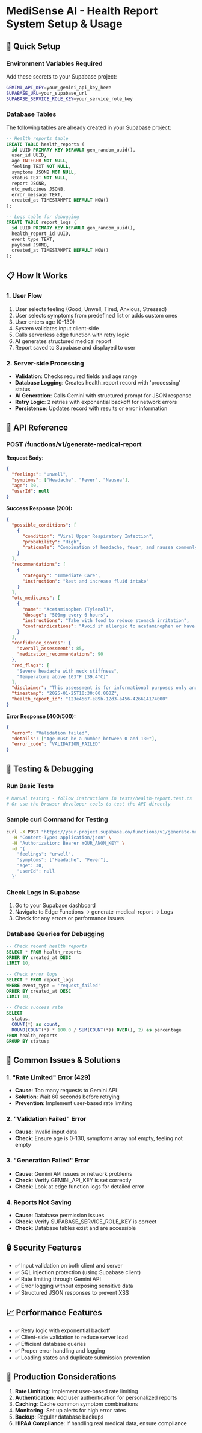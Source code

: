 # MediSense AI - Health Report System Setup & Usage

## 🚀 Quick Setup

### Environment Variables Required

Add these secrets to your Supabase project:

```bash
GEMINI_API_KEY=your_gemini_api_key_here
SUPABASE_URL=your_supabase_url
SUPABASE_SERVICE_ROLE_KEY=your_service_role_key
```

### Database Tables

The following tables are already created in your Supabase project:

```sql
-- Health reports table
CREATE TABLE health_reports (
  id UUID PRIMARY KEY DEFAULT gen_random_uuid(),
  user_id UUID,
  age INTEGER NOT NULL,
  feeling TEXT NOT NULL,
  symptoms JSONB NOT NULL,
  status TEXT NOT NULL,
  report JSONB,
  otc_medicines JSONB,
  error_message TEXT,
  created_at TIMESTAMPTZ DEFAULT NOW()
);

-- Logs table for debugging
CREATE TABLE report_logs (
  id UUID PRIMARY KEY DEFAULT gen_random_uuid(),
  health_report_id UUID,
  event_type TEXT,
  payload JSONB,
  created_at TIMESTAMPTZ DEFAULT NOW()
);
```

## 📋 How It Works

### 1. User Flow
1. User selects feeling (Good, Unwell, Tired, Anxious, Stressed)
2. User selects symptoms from predefined list or adds custom ones
3. User enters age (0-130)
4. System validates input client-side
5. Calls serverless edge function with retry logic
6. AI generates structured medical report
7. Report saved to Supabase and displayed to user

### 2. Server-side Processing
- **Validation**: Checks required fields and age range
- **Database Logging**: Creates health_report record with 'processing' status
- **AI Generation**: Calls Gemini with structured prompt for JSON response
- **Retry Logic**: 2 retries with exponential backoff for network errors
- **Persistence**: Updates record with results or error information

## 🔧 API Reference

### POST /functions/v1/generate-medical-report

**Request Body:**
```json
{
  "feelings": "unwell",
  "symptoms": ["Headache", "Fever", "Nausea"],
  "age": 30,
  "userId": null
}
```

**Success Response (200):**
```json
{
  "possible_conditions": [
    {
      "condition": "Viral Upper Respiratory Infection",
      "probability": "High",
      "rationale": "Combination of headache, fever, and nausea commonly seen in viral infections"
    }
  ],
  "recommendations": [
    {
      "category": "Immediate Care",
      "instruction": "Rest and increase fluid intake"
    }
  ],
  "otc_medicines": [
    {
      "name": "Acetaminophen (Tylenol)",
      "dosage": "500mg every 6 hours",
      "instructions": "Take with food to reduce stomach irritation",
      "contraindications": "Avoid if allergic to acetaminophen or have liver disease"
    }
  ],
  "confidence_scores": {
    "overall_assessment": 85,
    "medication_recommendations": 90
  },
  "red_flags": [
    "Severe headache with neck stiffness",
    "Temperature above 103°F (39.4°C)"
  ],
  "disclaimer": "This assessment is for informational purposes only and does not replace professional medical consultation, diagnosis, or treatment.",
  "timestamp": "2025-01-25T10:30:00.000Z",
  "health_report_id": "123e4567-e89b-12d3-a456-426614174000"
}
```

**Error Response (400/500):**
```json
{
  "error": "Validation failed",
  "details": ["Age must be a number between 0 and 130"],
  "error_code": "VALIDATION_FAILED"
}
```

## 🧪 Testing & Debugging

### Run Basic Tests
```bash
# Manual testing - follow instructions in tests/health-report.test.ts
# Or use the browser developer tools to test the API directly
```

### Sample curl Command for Testing
```bash
curl -X POST "https://your-project.supabase.co/functions/v1/generate-medical-report" \
  -H "Content-Type: application/json" \
  -H "Authorization: Bearer YOUR_ANON_KEY" \
  -d '{
    "feelings": "unwell",
    "symptoms": ["Headache", "Fever"],
    "age": 30,
    "userId": null
  }'
```

### Check Logs in Supabase
1. Go to your Supabase dashboard
2. Navigate to Edge Functions → generate-medical-report → Logs
3. Check for any errors or performance issues

### Database Queries for Debugging
```sql
-- Check recent health reports
SELECT * FROM health_reports 
ORDER BY created_at DESC 
LIMIT 10;

-- Check error logs
SELECT * FROM report_logs 
WHERE event_type = 'request_failed'
ORDER BY created_at DESC 
LIMIT 10;

-- Check success rate
SELECT 
  status,
  COUNT(*) as count,
  ROUND(COUNT(*) * 100.0 / SUM(COUNT(*)) OVER(), 2) as percentage
FROM health_reports 
GROUP BY status;
```

## 🐛 Common Issues & Solutions

### 1. "Rate Limited" Error (429)
- **Cause**: Too many requests to Gemini API
- **Solution**: Wait 60 seconds before retrying
- **Prevention**: Implement user-based rate limiting

### 2. "Validation Failed" Error
- **Cause**: Invalid input data
- **Check**: Ensure age is 0-130, symptoms array not empty, feeling not empty

### 3. "Generation Failed" Error
- **Cause**: Gemini API issues or network problems
- **Check**: Verify GEMINI_API_KEY is set correctly
- **Check**: Look at edge function logs for detailed error

### 4. Reports Not Saving
- **Cause**: Database permission issues
- **Check**: Verify SUPABASE_SERVICE_ROLE_KEY is correct
- **Check**: Database tables exist and are accessible

## 🔒 Security Features

- ✅ Input validation on both client and server
- ✅ SQL injection protection (using Supabase client)
- ✅ Rate limiting through Gemini API
- ✅ Error logging without exposing sensitive data
- ✅ Structured JSON responses to prevent XSS

## 📈 Performance Features

- ✅ Retry logic with exponential backoff
- ✅ Client-side validation to reduce server load
- ✅ Efficient database queries
- ✅ Proper error handling and logging
- ✅ Loading states and duplicate submission prevention

## 🚨 Production Considerations

1. **Rate Limiting**: Implement user-based rate limiting
2. **Authentication**: Add user authentication for personalized reports
3. **Caching**: Cache common symptom combinations
4. **Monitoring**: Set up alerts for high error rates
5. **Backup**: Regular database backups
6. **HIPAA Compliance**: If handling real medical data, ensure compliance